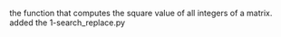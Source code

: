 the function that computes the square value of all integers of a matrix.
added the 1-search_replace.py

